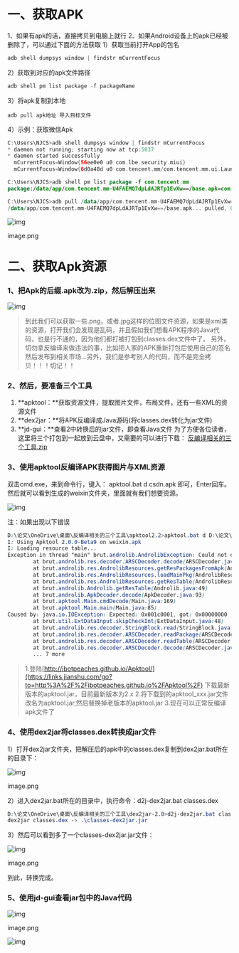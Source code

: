 # 一、获取APK

1、如果有apk的话，直接拷贝到电脑上就行
 2、如果Android设备上的apk已经被删除了，可以通过下面的方法获取
 1）获取当前打开App的包名

```dart
adb shell dumpsys window | findstr mCurrentFocus
```

2）获取到对应的apk文件路径

```cpp
adb shell pm list package -f packageName
```

3）将apk复制到本地

```undefined
adb pull apk地址 导入目标文件
```

4）示例：获取微信Apk

```kotlin
C:\Users\NJCS>adb shell dumpsys window | findstr mCurrentFocus
* daemon not running; starting now at tcp:5037
* daemon started successfully
  mCurrentFocus=Window{56ee0e0 u0 com.lbe.security.miui}
  mCurrentFocus=Window{6d0a48d u0 com.tencent.mm/com.tencent.mm.ui.LauncherUI}

C:\Users\NJCS>adb shell pm list package -f com.tencent.mm
package:/data/app/com.tencent.mm-U4FAEMQ7dpLdAJRTp1EvXw==/base.apk=com.tencent.mm

C:\Users\NJCS>adb pull /data/app/com.tencent.mm-U4FAEMQ7dpLdAJRTp1EvXw==/base.apk D:\论文\OneDrive\桌面\Apps
/data/app/com.tencent.mm-U4FAEMQ7dpLdAJRTp1EvXw==/base.apk... pulled, 0 skipped. 12.6 MB/s (167830040 bytes in 12.698s)
```

![img](https:////upload-images.jianshu.io/upload_images/9000209-952dee29aa7141bd.png?imageMogr2/auto-orient/strip|imageView2/2/w/626/format/webp)

image.png

# 二、获取Apk资源

### 1、把Apk的后缀.apk改为.zip，然后解压出来

![img](https:////upload-images.jianshu.io/upload_images/9000209-28513d3abef33d03.png?imageMogr2/auto-orient/strip|imageView2/2/w/648/format/webp)

> 到此我们可以获取一些.png，或者.jpg这样的位图文件资源，如果是xml类的资源，打开我们会发现是乱码，并且假如我们想看APK程序的Java代码，也是行不通的，因为他们都打被打包到classes.dex文件中了。
>  另外，切勿拿反编译来做违法的事，比如把人家的APK重新打包后使用自己的签名然后发布到相关市场...另外，我们是参考别人的代码，而不是完全拷贝！！！切记！！

### 2、然后，要准备三个工具

1. **apktool：**获取资源文件，提取图片文件，布局文件，还有一些XML的资源文件
2. **dex2jar：**将APK反编译成Java源码(将classes.dex转化为jar文件)
3. **jd-gui：**查看2中转换后的jar文件，即查看Java文件 为了方便各位读者，这里将三个打包到一起放到云盘中，又需要的可以进行下载： [反编译相关的三个工具.zip](https://links.jianshu.com/go?to=http%3A%2F%2Fstatic.runoob.com%2Fdownload%2F%E5%8F%8D%E7%BC%96%E8%AF%91%E7%9B%B8%E5%85%B3%E7%9A%84%E4%B8%89%E4%B8%AA%E5%B7%A5%E5%85%B7.zip)

### 3、使用apktool反编译APK获得图片与XML资源

双击cmd.exe，来到命令行，键入： apktool.bat d csdn.apk 即可，Enter回车。
 然后就可以看到生成的weixin文件夹，里面就有我们想要资源。

![img](https:////upload-images.jianshu.io/upload_images/9000209-fff43407d4c7f51c.png?imageMogr2/auto-orient/strip|imageView2/2/w/890/format/webp)

注：如果出现以下错误

```css
D:\论文\OneDrive\桌面\反编译相关的三个工具\apktool2.2>apktool.bat d D:\论文\OneDrive\桌面\Apps\weixin.apk
I: Using Apktool 2.0.0-Beta9 on weixin.apk
I: Loading resource table...
Exception in thread "main" brut.androlib.AndrolibException: Could not decode arsc file
        at brut.androlib.res.decoder.ARSCDecoder.decode(ARSCDecoder.java:54)
        at brut.androlib.res.AndrolibResources.getResPackagesFromApk(AndrolibResources.java:604)
        at brut.androlib.res.AndrolibResources.loadMainPkg(AndrolibResources.java:74)
        at brut.androlib.res.AndrolibResources.getResTable(AndrolibResources.java:66)
        at brut.androlib.Androlib.getResTable(Androlib.java:49)
        at brut.androlib.ApkDecoder.decode(ApkDecoder.java:93)
        at brut.apktool.Main.cmdDecode(Main.java:169)
        at brut.apktool.Main.main(Main.java:85)
Caused by: java.io.IOException: Expected: 0x001c0001, got: 0x00000000
        at brut.util.ExtDataInput.skipCheckInt(ExtDataInput.java:48)
        at brut.androlib.res.decoder.StringBlock.read(StringBlock.java:43)
        at brut.androlib.res.decoder.ARSCDecoder.readPackage(ARSCDecoder.java:95)
        at brut.androlib.res.decoder.ARSCDecoder.readTable(ARSCDecoder.java:81)
        at brut.androlib.res.decoder.ARSCDecoder.decode(ARSCDecoder.java:49)
        ... 7 more
```

> 1.登陆[http://ibotpeaches.github.io/Apktool/](https://links.jianshu.com/go?to=http%3A%2F%2Fibotpeaches.github.io%2FApktool%2F) 下载最新版本的apktool.jar，目前最新版本为2.x
>  2.将下载到的apktool_xxx.jar文件改名为apktool.jar,然后替换掉老版本的apktool.jar
>  3.现在可以正常反编译apk文件了

### 4、使用dex2jar将classes.dex转换成jar文件

1）打开dex2jar文件夹，把解压后的apk中的classes.dex复制到dex2jar.bat所在的目录下：

![img](https:////upload-images.jianshu.io/upload_images/9000209-475a159a48df5e22.png?imageMogr2/auto-orient/strip|imageView2/2/w/595/format/webp)

image.png

2）进入dex2jar.bat所在的目录中，执行命令：d2j-dex2jar.bat classes.dex



```css
D:\论文\OneDrive\桌面\反编译相关的三个工具\dex2jar-2.0>d2j-dex2jar.bat classes.dex
dex2jar classes.dex -> .\classes-dex2jar.jar
```

3）然后可以看到多了一个classes-dex2jar.jar文件：

![img](https:////upload-images.jianshu.io/upload_images/9000209-f10b4ad7097d07bf.png?imageMogr2/auto-orient/strip|imageView2/2/w/611/format/webp)

image.png

到此，转换完成。

### 5、使用jd-gui查看jar包中的Java代码

![img](https:////upload-images.jianshu.io/upload_images/9000209-35f7b5f76e0484fc.png?imageMogr2/auto-orient/strip|imageView2/2/w/179/format/webp)

image.png

![img](https:////upload-images.jianshu.io/upload_images/9000209-a1b5296437156bf8.png?imageMogr2/auto-orient/strip|imageView2/2/w/931/format/webp)